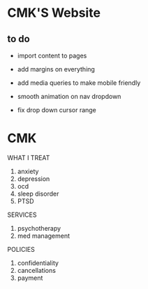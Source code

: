 # CMK'S Website

## to do

- import content to pages
- add margins on everything
- add media queries to make mobile friendly
- smooth animation on nav dropdown

- fix drop down cursor range


# CMK

WHAT I TREAT
1. anxiety
2. depression
3. ocd
4. sleep disorder
5. PTSD


SERVICES
1. psychotherapy
2. med management

POLICIES
1. confidentiality
2. cancellations
3. payment